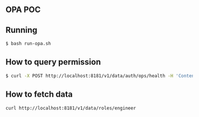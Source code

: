 ## OPA POC

## Running

```bash
$ bash run-opa.sh
```

## How to query permission
```bash
$ curl -X POST http://localhost:8181/v1/data/auth/ops/health -H 'Content-Type: application/json' -d @input.json | jq
```

## How to fetch data

```bash
curl http://localhost:8181/v1/data/roles/engineer
```
